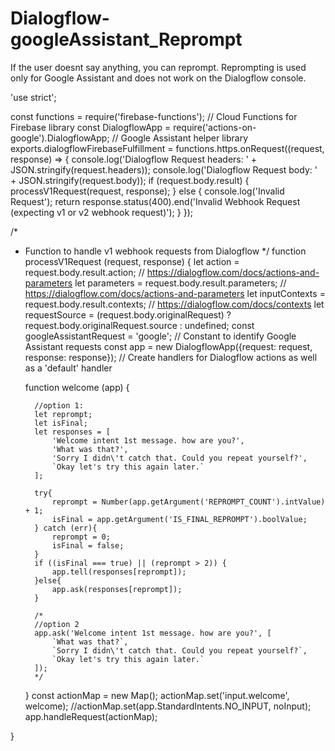 # Dialogflow-googleAssistant_Reprompt
If the user doesnt say anything, you can reprompt.
Reprompting is used only for Google Assistant and does not work on the Dialogflow console.



'use strict';

const functions = require('firebase-functions'); // Cloud Functions for Firebase library
const DialogflowApp = require('actions-on-google').DialogflowApp; // Google Assistant helper library
exports.dialogflowFirebaseFulfillment = functions.https.onRequest((request, response) => {
  console.log('Dialogflow Request headers: ' + JSON.stringify(request.headers));
  console.log('Dialogflow Request body: ' + JSON.stringify(request.body));
  if (request.body.result) {
    processV1Request(request, response);
  } else {
    console.log('Invalid Request');
    return response.status(400).end('Invalid Webhook Request (expecting v1 or v2 webhook request)');
  }
});

/*
* Function to handle v1 webhook requests from Dialogflow
*/
function processV1Request (request, response) {
  let action = request.body.result.action; // https://dialogflow.com/docs/actions-and-parameters
  let parameters = request.body.result.parameters; // https://dialogflow.com/docs/actions-and-parameters
  let inputContexts = request.body.result.contexts; // https://dialogflow.com/docs/contexts
  let requestSource = (request.body.originalRequest) ? request.body.originalRequest.source : undefined;
  const googleAssistantRequest = 'google'; // Constant to identify Google Assistant requests
  const app = new DialogflowApp({request: request, response: response});
  // Create handlers for Dialogflow actions as well as a 'default' handler
  
  
    function welcome (app) {
        
        //option 1:
        let reprompt;
        let isFinal;        
        let responses = [
            'Welcome intent 1st message. how are you?',
            'What was that?',
            'Sorry I didn\'t catch that. Could you repeat yourself?',
            `Okay let's try this again later.`
        ];

        try{
            reprompt = Number(app.getArgument('REPROMPT_COUNT').intValue) + 1;
            isFinal = app.getArgument('IS_FINAL_REPROMPT').boolValue;
        } catch (err){
            reprompt = 0;
            isFinal = false;
        }
        if ((isFinal === true) || (reprompt > 2)) {
            app.tell(responses[reprompt]);
        }else{
            app.ask(responses[reprompt]);
        }
        
        /*
        //option 2
        app.ask('Welcome intent 1st message. how are you?', [
            `What was that?`,
            `Sorry I didn\'t catch that. Could you repeat yourself?`,
            `Okay let's try this again later.`
        ]);
        */
    }
    const actionMap = new Map();
    actionMap.set('input.welcome', welcome);
    //actionMap.set(app.StandardIntents.NO_INPUT, noInput);
    app.handleRequest(actionMap);

 }
